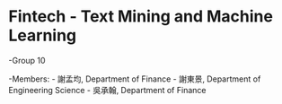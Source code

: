 # Fintech - Text Mining and Machine Learning
-Group 10

-Members:
	- 謝孟均, Department of Finance
	- 謝東景, Department of Engineering Science
	- 吳承翰, Department of Finance

